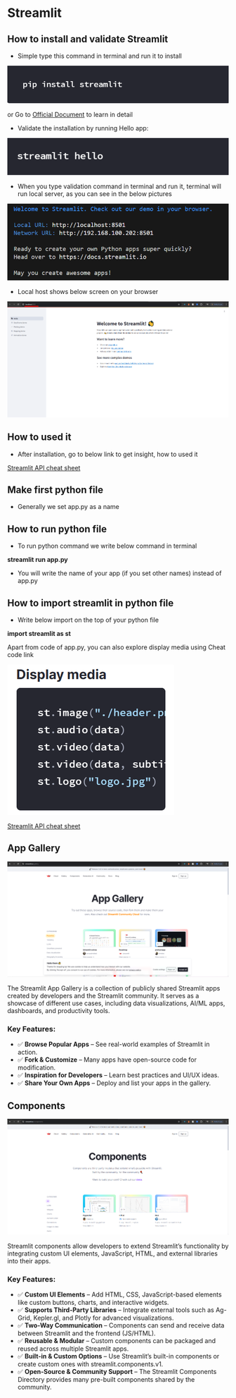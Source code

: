 # Streamlit

## How to install and validate Streamlit
- Simple type this command in terminal and run it to install

![Installation Command](Images/install.png)

or Go to [Official Document](https://docs.streamlit.io/get-started/installation) to learn in detail

- Validate the installation by running Hello app:

![Validate installation](Images/validate.png)

- When you type validation command in terminal and run it, terminal will run local server, as you can see in the below pictures

![terminal with validation command](Images/terminal.png)

- Local host shows below screen on your browser

![Local host](Images/localhost.png)

## How to used it

- After installation, go to below link to get insight, how to used it

[Streamlit API cheat sheet](https://docs.streamlit.io/develop/quick-reference/cheat-sheet)

## Make first python file

- Generally we set app.py as a name

## How to run python file

- To run python command we write below command in terminal

**streamlit run app.py**

- You will write the name of your app (if you set other names) instead of app.py

## How to import streamlit in python file

- Write below import on the top of your python file

**import streamlit as st**

Apart from code of app.py, you can also explore display media using Cheat code link

![Display Media](Images/displaymedia.png)
 
[Streamlit API cheat sheet](https://docs.streamlit.io/develop/quick-reference/cheat-sheet)

## App Gallery

![App Gallery](Images/gallery.png)

The Streamlit App Gallery is a collection of publicly shared Streamlit apps created by developers and the Streamlit community. It serves as a showcase of different use cases, including data visualizations, AI/ML apps, dashboards, and productivity tools.

### Key Features:

- ✅ **Browse Popular Apps** – See real-world examples of Streamlit in action.
- ✅ **Fork & Customize** – Many apps have open-source code for modification.
- ✅ **Inspiration for Developers** – Learn best practices and UI/UX ideas.
- ✅ **Share Your Own Apps** – Deploy and list your apps in the gallery.

## Components

![Components](Images/components.png)

Streamlit components allow developers to extend Streamlit’s functionality by integrating custom UI elements, JavaScript, HTML, and external libraries into their apps.

### Key Features:
- ✅ **Custom UI Elements** – Add HTML, CSS, JavaScript-based elements like custom buttons, charts, and interactive widgets.
- ✅ **Supports Third-Party Libraries** – Integrate external tools such as Ag-Grid, Kepler.gl, and Plotly for advanced visualizations.
- ✅ **Two-Way Communication** – Components can send and receive data between Streamlit and the frontend (JS/HTML).
- ✅ **Reusable & Modular** – Custom components can be packaged and reused across multiple Streamlit apps.
- ✅ **Built-in & Custom Options** – Use Streamlit’s built-in components or create custom ones with streamlit.components.v1.
- ✅ **Open-Source & Community Support** – The Streamlit Components Directory provides many pre-built components shared by the community.
